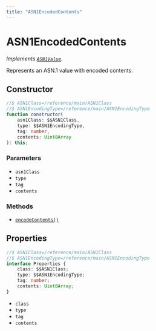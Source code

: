 ```yaml
---
title: "ASN1EncodedContents"
---
```


# ASN1EncodedContents

_Implements [`ASN1Value`](/reference/main/ASN1Value)._

Represents an ASN.1 value with encoded contents.

## Constructor

```ts
//$ ASN1Class=/reference/main/ASN1Class
//$ ASN1EncodingType=/reference/main/ASN1EncodingType
function constructor(
	asn1Class: $$ASN1Class,
	type: $$ASN1EncodingType,
	tag: number,
	contents: Uint8Array
): this;
```

### Parameters

- `asn1Class`
- `type`
- `tag`
- `contents`

### Methods

- [`encodeContents()`](/reference/main/ASN1Boolean/encodeContents)

## Properties

```ts
//$ ASN1Class=/reference/main/ASN1Class
//$ ASN1EncodingType=/reference/main/ASN1EncodingType
interface Properties {
	class: $$ASN1Class;
	type: $$ASN1EncodingType;
	tag: number;
	contents: Uint8Array;
}
```

- `class`
- `type`
- `tag`
- `contents`
